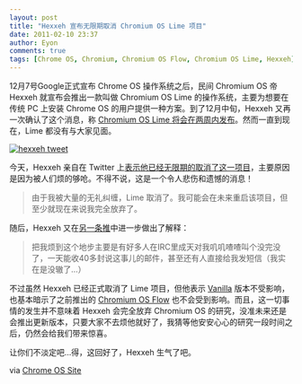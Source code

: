 ```yaml
---
layout: post
title: "Hexxeh 宣布无限期取消 Chromium OS Lime 项目"
date: 2011-02-10 23:37
author: Eyon
comments: true
tags: [Chrome OS, Chromium, Chromium OS Flow, Chromium OS Lime, Hexxeh]
---
```

12月7号Google正式宣布 Chrome OS 操作系统之后，民间 Chromium OS 帝 Hexxeh 就宣布会推出一款叫做 Chromium OS Lime 的操作系统，主要为想要在传统 PC 上安装 Chrome OS 的用户提供一种方案。到了12月中旬，Hexxeh 又再一次确认了这个消息，称 [Chromium OS Lime 将会在两周内发布](http://www.chromi.org/archives/9560)。然而一直到现在，Lime 都没有与大家见面。

<a href="http://img.chromi.org/2011/02/hexxeh-tweet.png">![](http://img.chromi.org/2011/02/hexxeh-tweet.png "hexxeh tweet")</a>

今天，Hexxeh 亲自在 Twitter 上[表示他已经无限期的取消了这一项目](http://twitter.com/Hexxeh/status/35079086049075201)，主要原因是因为被人们烦的够呛。不得不说，这是一个令人悲伤和遗憾的消息！



>由于我被大量的无礼纠缠，Lime 取消了。我可能会在未来重启该项目，但至少就现在来说我完全放弃了。



随后，Hexxeh 又在[另一条推](http://twitter.com/#!/Hexxeh/status/35079549477724160)中进一步做出了解释：



>把我烦到这个地步主要是有好多人在IRC里成天对我叽叽喳喳叫个没完没了，一天能收40多封说这事儿的邮件，甚至还有人直接给我发短信（我实在是没辙了…）



不过虽然 Hexxeh 已经正式取消了 Lime 项目，但他表示 [Vanilla](http://www.chromi.org/archives/6509) 版本不受影响，也基本暗示了之前推出的 [Chromium OS Flow](http://www.chromi.org/archives/3176) 也不会受到影响。而且，这一切事情的发生并不意味着 Hexxeh 会完全放弃 Chromium OS 的研究，没准未来还是会推出更新版本，只要大家不去烦他就好了，我猜等他安安心心的研究一段时间之后，仍然会给我们带来惊喜。

让你们不淡定吧…得，这回好了，Hexxeh 生气了吧。

via [Chrome OS Site](http://chromeossite.com/2011/02/10/hexxeh-ditches-chromium-os-lime-for-now/)
